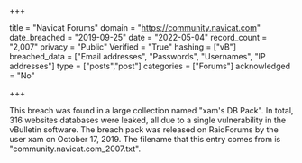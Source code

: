 +++

title = "Navicat Forums"
domain = "https://community.navicat.com"
date_breached = "2019-09-25"
date = "2022-05-04"
record_count = "2,007"
privacy = "Public"
Verified = "True"
hashing = ["vB"]
breached_data = ["Email addresses", "Passwords", "Usernames", "IP addresses"]
type = ["posts","post"]
categories = ["Forums"]
acknowledged = "No"


+++


This breach was found in a large collection named "xam's DB Pack". In total, 316 websites databases were leaked, all due to a single vulnerability in the vBulletin software. The breach pack was released on RaidForums by the user xam on October 17, 2019. The filename that this entry comes from is "community.navicat.com_2007.txt".

